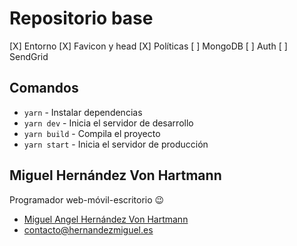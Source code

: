 # Repositorio base

[X] Entorno
[X] Favicon y head
[X] Políticas
[ ] MongoDB
[ ] Auth
[ ] SendGrid

## Comandos

-   `yarn` - Instalar dependencias
-   `yarn dev` - Inicia el servidor de desarrollo
-   `yarn build` - Compila el proyecto
-   `yarn start` - Inicia el servidor de producción

## Miguel Hernández Von Hartmann

Programador web-móvil-escritorio :wink:

-   [Miguel Angel Hernández Von Hartmann](https://hernandezmiguel.es)
-   [contacto@hernandezmiguel.es](maito:contacto@hernandezmiguel.es)
